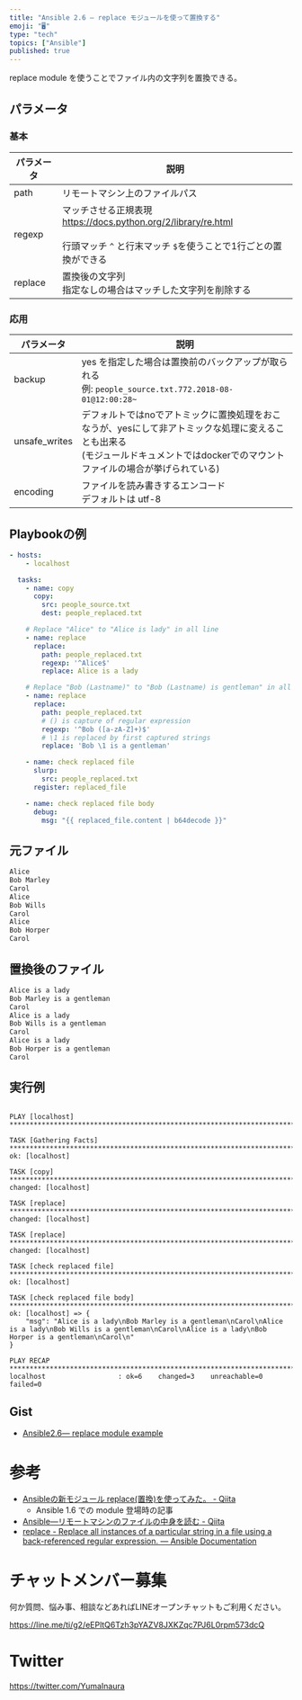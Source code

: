 ```yaml
---
title: "Ansible 2.6 — replace モジュールを使って置換する"
emoji: "🖥"
type: "tech"
topics: ["Ansible"]
published: true
---
```


replace module を使うことでファイル内の文字列を置換できる。

## パラメータ

### 基本

|パラメータ|説明|
|---|---|
|path|リモートマシン上のファイルパス|
|regexp|マッチさせる正規表現<br>https://docs.python.org/2/library/re.html<br><br>行頭マッチ `^` と行末マッチ `$`を使うことで1行ごとの置換ができる|
|replace|置換後の文字列<br>指定なしの場合はマッチした文字列を削除する|

### 応用

|パラメータ|説明|
|---|---|
|backup|yes を指定した場合は置換前のバックアップが取られる<br>例: `people_source.txt.772.2018-08-01@12:00:28~`|
|unsafe_writes|デフォルトではnoでアトミックに置換処理をおこなうが、yesにして非アトミックな処理に変えることも出来る<br>(モジュールドキュメントではdockerでのマウントファイルの場合が挙げられている)|
|encoding|ファイルを読み書きするエンコード<br>デフォルトは utf-8|

## Playbookの例

```01_replace_playbook.yml
- hosts:
    - localhost

  tasks:
    - name: copy
      copy:
        src: people_source.txt
        dest: people_replaced.txt

    # Replace "Alice" to "Alice is lady" in all line
    - name: replace
      replace:
        path: people_replaced.txt
        regexp: '^Alice$'
        replace: Alice is a lady

    # Replace "Bob (Lastname)" to "Bob (Lastname) is gentleman" in all line
    - name: replace
      replace:
        path: people_replaced.txt
        # () is capture of regular expression
        regexp: '^Bob ([a-zA-Z]+)$'
        # \1 is replaced by first captured strings
        replace: 'Bob \1 is a gentleman'

    - name: check replaced file
      slurp:
        src: people_replaced.txt
      register: replaced_file

    - name: check replaced file body
      debug:
        msg: "{{ replaced_file.content | b64decode }}"
```

## 元ファイル

```people_source.txt
Alice
Bob Marley
Carol
Alice
Bob Wills
Carol
Alice
Bob Horper
Carol
```


## 置換後のファイル

```people_replaced.txt
Alice is a lady
Bob Marley is a gentleman
Carol
Alice is a lady
Bob Wills is a gentleman
Carol
Alice is a lady
Bob Horper is a gentleman
Carol
```


## 実行例

```

PLAY [localhost] **************************************************************************************************************************

TASK [Gathering Facts] ********************************************************************************************************************
ok: [localhost]

TASK [copy] *******************************************************************************************************************************
changed: [localhost]

TASK [replace] ****************************************************************************************************************************
changed: [localhost]

TASK [replace] ****************************************************************************************************************************
changed: [localhost]

TASK [check replaced file] ****************************************************************************************************************
ok: [localhost]

TASK [check replaced file body] ***********************************************************************************************************
ok: [localhost] => {
    "msg": "Alice is a lady\nBob Marley is a gentleman\nCarol\nAlice is a lady\nBob Wills is a gentleman\nCarol\nAlice is a lady\nBob Horper is a gentleman\nCarol\n"
}

PLAY RECAP ********************************************************************************************************************************
localhost                  : ok=6    changed=3    unreachable=0    failed=0   
```

## Gist

- [Ansible2.6— replace module example](https://gist.github.com/YumaInaura/592121dd8dc2a71b796591ccc4564f31)

# 参考

- [Ansibleの新モジュール replace(置換)を使ってみた。 - Qiita](https://qiita.com/volanja/items/54a7dbc75b909e89d8fc)
  - Ansible 1.6 での module 登場時の記事
- [Ansible—リモートマシンのファイルの中身を読む - Qiita](https://qiita.com/YumaInaura/items/6fd98d50067c8f47917a)
- [replace - Replace all instances of a particular string in a file using a back-referenced regular expression. — Ansible Documentation](https://docs.ansible.com/ansible/2.6/modules/replace_module.html)








<!-- Update From Qiita API -->

# チャットメンバー募集


何か質問、悩み事、相談などあればLINEオープンチャットもご利用ください。

https://line.me/ti/g2/eEPltQ6Tzh3pYAZV8JXKZqc7PJ6L0rpm573dcQ





# Twitter


https://twitter.com/YumaInaura


<!-- Update From Qiita API -->


